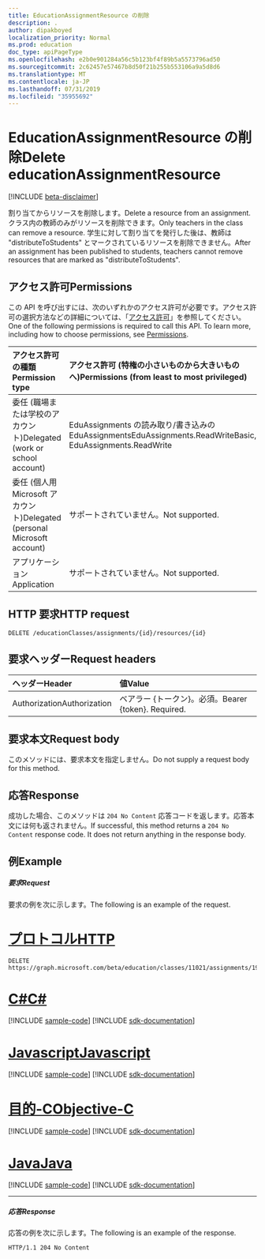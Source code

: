 ```yaml
---
title: EducationAssignmentResource の削除
description: .
author: dipakboyed
localization_priority: Normal
ms.prod: education
doc_type: apiPageType
ms.openlocfilehash: e2b0e901284a56c5b123bf4f89b5a5573796ad50
ms.sourcegitcommit: 2c62457e57467b8d50f21b255b553106a9a5d8d6
ms.translationtype: MT
ms.contentlocale: ja-JP
ms.lasthandoff: 07/31/2019
ms.locfileid: "35955692"
---
```

# <a name="delete-educationassignmentresource"></a><span data-ttu-id="a85f1-103">EducationAssignmentResource の削除</span><span class="sxs-lookup"><span data-stu-id="a85f1-103">Delete educationAssignmentResource</span></span>

[!INCLUDE [beta-disclaimer](../../includes/beta-disclaimer.md)]

<span data-ttu-id="a85f1-104">割り当てからリソースを削除します。</span><span class="sxs-lookup"><span data-stu-id="a85f1-104">Delete a resource from an assignment.</span></span> <span data-ttu-id="a85f1-105">クラス内の教師のみがリソースを削除できます。</span><span class="sxs-lookup"><span data-stu-id="a85f1-105">Only teachers in the class can remove a resource.</span></span> <span data-ttu-id="a85f1-106">学生に対して割り当てを発行した後は、教師は "distributeToStudents" とマークされているリソースを削除できません。</span><span class="sxs-lookup"><span data-stu-id="a85f1-106">After an assignment has been published to students, teachers cannot remove resources that are marked as "distributeToStudents".</span></span>

## <a name="permissions"></a><span data-ttu-id="a85f1-107">アクセス許可</span><span class="sxs-lookup"><span data-stu-id="a85f1-107">Permissions</span></span>
<span data-ttu-id="a85f1-p102">この API を呼び出すには、次のいずれかのアクセス許可が必要です。アクセス許可の選択方法などの詳細については、「[アクセス許可](/graph/permissions-reference)」を参照してください。</span><span class="sxs-lookup"><span data-stu-id="a85f1-p102">One of the following permissions is required to call this API. To learn more, including how to choose permissions, see [Permissions](/graph/permissions-reference).</span></span>

|<span data-ttu-id="a85f1-110">アクセス許可の種類</span><span class="sxs-lookup"><span data-stu-id="a85f1-110">Permission type</span></span>      | <span data-ttu-id="a85f1-111">アクセス許可 (特権の小さいものから大きいものへ)</span><span class="sxs-lookup"><span data-stu-id="a85f1-111">Permissions (from least to most privileged)</span></span>              |
|:--------------------|:---------------------------------------------------------|
|<span data-ttu-id="a85f1-112">委任 (職場または学校のアカウント)</span><span class="sxs-lookup"><span data-stu-id="a85f1-112">Delegated (work or school account)</span></span> |  <span data-ttu-id="a85f1-113">EduAssignments の読み取り/書き込みの EduAssignments</span><span class="sxs-lookup"><span data-stu-id="a85f1-113">EduAssignments.ReadWriteBasic, EduAssignments.ReadWrite</span></span>  |
|<span data-ttu-id="a85f1-114">委任 (個人用 Microsoft アカウント)</span><span class="sxs-lookup"><span data-stu-id="a85f1-114">Delegated (personal Microsoft account)</span></span> |  <span data-ttu-id="a85f1-115">サポートされていません。</span><span class="sxs-lookup"><span data-stu-id="a85f1-115">Not supported.</span></span>  |
|<span data-ttu-id="a85f1-116">アプリケーション</span><span class="sxs-lookup"><span data-stu-id="a85f1-116">Application</span></span> | <span data-ttu-id="a85f1-117">サポートされていません。</span><span class="sxs-lookup"><span data-stu-id="a85f1-117">Not supported.</span></span> | 

## <a name="http-request"></a><span data-ttu-id="a85f1-118">HTTP 要求</span><span class="sxs-lookup"><span data-stu-id="a85f1-118">HTTP request</span></span>
<!-- { "blockType": "ignored" } -->
```http
DELETE /educationClasses/assignments/{id}/resources/{id}

```
## <a name="request-headers"></a><span data-ttu-id="a85f1-119">要求ヘッダー</span><span class="sxs-lookup"><span data-stu-id="a85f1-119">Request headers</span></span>
| <span data-ttu-id="a85f1-120">ヘッダー</span><span class="sxs-lookup"><span data-stu-id="a85f1-120">Header</span></span>       | <span data-ttu-id="a85f1-121">値</span><span class="sxs-lookup"><span data-stu-id="a85f1-121">Value</span></span> |
|:---------------|:--------|
| <span data-ttu-id="a85f1-122">Authorization</span><span class="sxs-lookup"><span data-stu-id="a85f1-122">Authorization</span></span>  | <span data-ttu-id="a85f1-p103">ベアラー {トークン}。必須。</span><span class="sxs-lookup"><span data-stu-id="a85f1-p103">Bearer {token}. Required.</span></span>  |

## <a name="request-body"></a><span data-ttu-id="a85f1-125">要求本文</span><span class="sxs-lookup"><span data-stu-id="a85f1-125">Request body</span></span>
<span data-ttu-id="a85f1-126">このメソッドには、要求本文を指定しません。</span><span class="sxs-lookup"><span data-stu-id="a85f1-126">Do not supply a request body for this method.</span></span>


## <a name="response"></a><span data-ttu-id="a85f1-127">応答</span><span class="sxs-lookup"><span data-stu-id="a85f1-127">Response</span></span>
<span data-ttu-id="a85f1-p104">成功した場合、このメソッドは `204 No Content` 応答コードを返します。応答本文には何も返されません。</span><span class="sxs-lookup"><span data-stu-id="a85f1-p104">If successful, this method returns a `204 No Content` response code. It does not return anything in the response body.</span></span>

## <a name="example"></a><span data-ttu-id="a85f1-130">例</span><span class="sxs-lookup"><span data-stu-id="a85f1-130">Example</span></span>
##### <a name="request"></a><span data-ttu-id="a85f1-131">要求</span><span class="sxs-lookup"><span data-stu-id="a85f1-131">Request</span></span>
<span data-ttu-id="a85f1-132">要求の例を次に示します。</span><span class="sxs-lookup"><span data-stu-id="a85f1-132">The following is an example of the request.</span></span>

# <a name="httptabhttp"></a>[<span data-ttu-id="a85f1-133">プロトコル</span><span class="sxs-lookup"><span data-stu-id="a85f1-133">HTTP</span></span>](#tab/http)
<!-- {
  "blockType": "request",
  "name": "delete_educationassignmentresource"
}-->
```http
DELETE https://graph.microsoft.com/beta/education/classes/11021/assignments/19002/resources/22002
```
# <a name="ctabcsharp"></a>[<span data-ttu-id="a85f1-134">C#</span><span class="sxs-lookup"><span data-stu-id="a85f1-134">C#</span></span>](#tab/csharp)
[!INCLUDE [sample-code](../includes/snippets/csharp/delete-educationassignmentresource-csharp-snippets.md)]
[!INCLUDE [sdk-documentation](../includes/snippets/snippets-sdk-documentation-link.md)]

# <a name="javascripttabjavascript"></a>[<span data-ttu-id="a85f1-135">Javascript</span><span class="sxs-lookup"><span data-stu-id="a85f1-135">Javascript</span></span>](#tab/javascript)
[!INCLUDE [sample-code](../includes/snippets/javascript/delete-educationassignmentresource-javascript-snippets.md)]
[!INCLUDE [sdk-documentation](../includes/snippets/snippets-sdk-documentation-link.md)]

# <a name="objective-ctabobjc"></a>[<span data-ttu-id="a85f1-136">目的-C</span><span class="sxs-lookup"><span data-stu-id="a85f1-136">Objective-C</span></span>](#tab/objc)
[!INCLUDE [sample-code](../includes/snippets/objc/delete-educationassignmentresource-objc-snippets.md)]
[!INCLUDE [sdk-documentation](../includes/snippets/snippets-sdk-documentation-link.md)]

# <a name="javatabjava"></a>[<span data-ttu-id="a85f1-137">Java</span><span class="sxs-lookup"><span data-stu-id="a85f1-137">Java</span></span>](#tab/java)
[!INCLUDE [sample-code](../includes/snippets/java/delete-educationassignmentresource-java-snippets.md)]
[!INCLUDE [sdk-documentation](../includes/snippets/snippets-sdk-documentation-link.md)]

---

##### <a name="response"></a><span data-ttu-id="a85f1-138">応答</span><span class="sxs-lookup"><span data-stu-id="a85f1-138">Response</span></span>
<span data-ttu-id="a85f1-139">応答の例を次に示します。</span><span class="sxs-lookup"><span data-stu-id="a85f1-139">The following is an example of the response.</span></span> 


<!-- {
  "blockType": "response",
  "truncated": true
} -->
```http
HTTP/1.1 204 No Content
```

<!-- uuid: 8fcb5dbc-d5aa-4681-8e31-b001d5168d79
2015-10-25 14:57:30 UTC -->
<!--
{
  "type": "#page.annotation",
  "description": "Delete educationAssignmentResource",
  "keywords": "",
  "section": "documentation",
  "tocPath": "",
  "suppressions": [
  ]
}
-->
